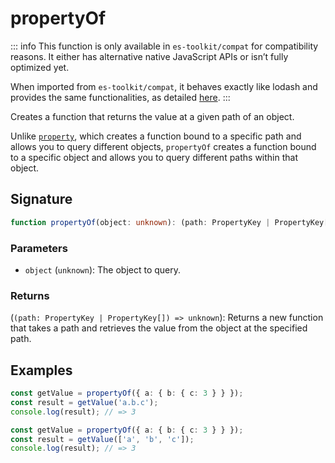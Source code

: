 # propertyOf

::: info
This function is only available in `es-toolkit/compat` for compatibility reasons. It either has alternative native JavaScript APIs or isn’t fully optimized yet.

When imported from `es-toolkit/compat`, it behaves exactly like lodash and provides the same functionalities, as detailed [here](../../../compatibility.md).
:::

Creates a function that returns the value at a given path of an object.

Unlike [`property`](./property.md), which creates a function bound to a specific path and allows you to query different objects,
`propertyOf` creates a function bound to a specific object and allows you to query different paths within that object.

## Signature

```typescript
function propertyOf(object: unknown): (path: PropertyKey | PropertyKey[]) => unknown;
```

### Parameters

- `object` (`unknown`): The object to query.

### Returns

(`(path: PropertyKey | PropertyKey[]) => unknown`): Returns a new function that takes a path and retrieves the value from the object at the specified path.

## Examples

```typescript
const getValue = propertyOf({ a: { b: { c: 3 } } });
const result = getValue('a.b.c');
console.log(result); // => 3

const getValue = propertyOf({ a: { b: { c: 3 } } });
const result = getValue(['a', 'b', 'c']);
console.log(result); // => 3
```
